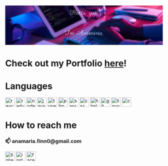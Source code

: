 ![This is an image](https://github.com/acamaras0/acamaras0/blob/main/img/banner.png)

<p>
      <h1>Check out my Portfolio <a href="https://acamaras0.github.io/portfolio-anamaria_camarasan/">here</a>!</h1>
      <h1> Languages </h1>
      <img src="https://upload.wikimedia.org/wikipedia/commons/thumb/a/a7/React-icon.svg/2300px-React-icon.svg.png" width="30" height="30" title="react"/>
      <img src="https://raw.githubusercontent.com/reduxjs/redux/master/logo/logo.png" width="30" height="30" title="redux">
      <img src="https://e7.pngegg.com/pngimages/301/171/png-clipart-node-js-javascript-software-developer-computer-icons-angularjs-others-miscellaneous-text-thumbnail.png" width="30" height="30" title="nodejs"/>
      <img src="https://camo.githubusercontent.com/9496882abd182958bcea4238ab44f7eb8928d7a4144c150f18f6c55ceb9b4490/68747470733a2f2f6564656e742e6769746875622e696f2f537570657254696e7949636f6e732f696d616765732f7376672f6a6176617363726970742e737667" width="30" height="30" title="javascript"/>
      <img src="https://camo.githubusercontent.com/ff660f3b34106793e1a8008592156f3127d8465adc82e103b9f2e0ce012c70ec/68747470733a2f2f6564656e742e6769746875622e696f2f537570657254696e7949636f6e732f696d616765732f7376672f747970657363726970742e737667" width="30" height="30" title="typescript"/>
      <img src="https://camo.githubusercontent.com/b71df4fcf19980b56b49c963638df23b5d1d2b9e9e487548649651f2f3e1d603/68747470733a2f2f6564656e742e6769746875622e696f2f537570657254696e7949636f6e732f696d616765732f7376672f7068702e737667" width="30" height="30" title="php"/>
      <img src="https://camo.githubusercontent.com/3a61a49321fba37513904864aee93be1873b05f2cb84b9c13a5dfbb534ac17fa/68747470733a2f2f6564656e742e6769746875622e696f2f537570657254696e7949636f6e732f696d616765732f7376672f736173732e737667" width="30" height="30" title="sass"/>
      <img src="https://w7.pngwing.com/pngs/454/464/png-transparent-css3-cascading-style-sheets-logo-html-markup-language-others-miscellaneous-blue-angle-thumbnail.png" width="30" height="30" title="css"/>
      <img src="https://camo.githubusercontent.com/72e5df59529a42423d671ba4c02bfb327d917517bfff18595c5e5dc17a5abece/68747470733a2f2f6564656e742e6769746875622e696f2f537570657254696e7949636f6e732f696d616765732f7376672f68746d6c352e737667" width="30" height="30" title="html"/>
      <img src="https://git-scm.com/images/logos/downloads/Git-Icon-1788C.png" width="30" height="30" title="git">
      <img src="https://camo.githubusercontent.com/875b2967090ac970937698e92e1bfeefdc6168b9afb428aabfe321e19d549d74/68747470733a2f2f6564656e742e6769746875622e696f2f537570657254696e7949636f6e732f696d616765732f7376672f6c696e75782e737667" width="30" height="30" title="linux">
      <img src="https://upload.wikimedia.org/wikipedia/commons/thumb/1/18/C_Programming_Language.svg/695px-C_Programming_Language.svg.png" width="30" height="30" title="c">
      <h1> How to reach me</h1>
      <h3>📫 anamaria.finn0@gmail.com</h3>
      <a href="https://www.linkedin.com/in/anamaria-camarasan-179615244/">
      <img src="https://camo.githubusercontent.com/c8a9c5b414cd812ad6a97a46c29af67239ddaeae08c41724ff7d945fb4c047e5/68747470733a2f2f6564656e742e6769746875622e696f2f537570657254696e7949636f6e732f696d616765732f7376672f6c696e6b6564696e2e737667" width="30" height="30" title="linkedin"></a>
      <a href="https://www.instagram.com/anamaria.cmrs/">
      <img src="https://camo.githubusercontent.com/c9dacf0f25a1489fdbc6c0d2b41cda58b77fa210a13a886d6f99e027adfbd358/68747470733a2f2f6564656e742e6769746875622e696f2f537570657254696e7949636f6e732f696d616765732f7376672f696e7374616772616d2e737667" width="30" height="30" title="instagram"></a>
      <a href="https://www.facebook.com/anna.tellervo/">
      <img src="https://camo.githubusercontent.com/8f245234577766478eaf3ee72b0615e99bb9ef3eaa56e1c37f75692811181d5c/68747470733a2f2f6564656e742e6769746875622e696f2f537570657254696e7949636f6e732f696d616765732f7376672f66616365626f6f6b2e737667" width="30" height="30" title="facebook"></a>
</p>

<!--
**acamaras0/acamaras0** is a ✨ _special_ ✨ repository because its `README.md` (this file) appears on your GitHub profile.

Here are some ideas to get you started:

- 🔭 I’m currently working on ...
- 🌱 I’m currently learning ...
- 👯 I’m looking to collaborate on ...
- 🤔 I’m looking for help with ...
- 💬 Ask me about ...
- 📫 How to reach me: ...
- 😄 Pronouns: ...
- ⚡ Fun fact: ...
-->

